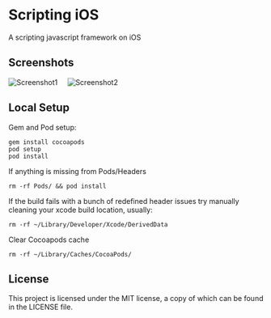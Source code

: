 Scripting iOS
============

A scripting javascript framework on iOS

Screenshots
---------

![Screenshot1](https://raw.github.com/BenjaminDigeon/ScriptingIOS/master/screenshots/Capture1.png) &nbsp;&nbsp;&nbsp; ![Screenshot2](https://raw.github.com/BenjaminDigeon/ScriptingIOS/master/screenshots/Capture2.png)

Local Setup
---------

Gem and Pod setup:

    gem install cocoapods
    pod setup
    pod install


If anything is missing from Pods/Headers

`rm -rf Pods/ && pod install`

If the build fails with a bunch of redefined header issues try manually cleaning your xcode build location, usually:

`rm -rf ~/Library/Developer/Xcode/DerivedData`

Clear Cocoapods cache

`rm -rf ~/Library/Caches/CocoaPods/`


License
---------

This project is licensed under the MIT license, a copy of which can be found in the LICENSE file.
